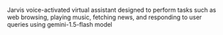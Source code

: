Jarvis voice-activated virtual assistant
designed to perform tasks such as web 
browsing, playing music, fetching news, and responding to user queries using 
gemini-1.5-flash model
